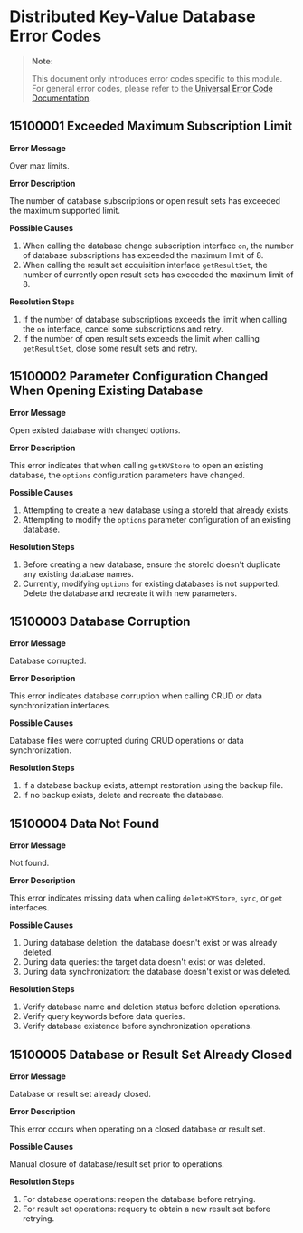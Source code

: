 # Distributed Key-Value Database Error Codes

> **Note:**
>
> This document only introduces error codes specific to this module. For general error codes, please refer to the [Universal Error Code Documentation](../cj-errorcode-universal.md).

## 15100001 Exceeded Maximum Subscription Limit

**Error Message**

Over max limits.

**Error Description**

The number of database subscriptions or open result sets has exceeded the maximum supported limit.

**Possible Causes**

1. When calling the database change subscription interface `on`, the number of database subscriptions has exceeded the maximum limit of 8.
2. When calling the result set acquisition interface `getResultSet`, the number of currently open result sets has exceeded the maximum limit of 8.

**Resolution Steps**

1. If the number of database subscriptions exceeds the limit when calling the `on` interface, cancel some subscriptions and retry.
2. If the number of open result sets exceeds the limit when calling `getResultSet`, close some result sets and retry.

## 15100002 Parameter Configuration Changed When Opening Existing Database

**Error Message**

Open existed database with changed options.

**Error Description**

This error indicates that when calling `getKVStore` to open an existing database, the `options` configuration parameters have changed.

**Possible Causes**

1. Attempting to create a new database using a storeId that already exists.
2. Attempting to modify the `options` parameter configuration of an existing database.

**Resolution Steps**

1. Before creating a new database, ensure the storeId doesn't duplicate any existing database names.
2. Currently, modifying `options` for existing databases is not supported. Delete the database and recreate it with new parameters.

## 15100003 Database Corruption

**Error Message**

Database corrupted.

**Error Description**

This error indicates database corruption when calling CRUD or data synchronization interfaces.

**Possible Causes**

Database files were corrupted during CRUD operations or data synchronization.

**Resolution Steps**

1. If a database backup exists, attempt restoration using the backup file.
2. If no backup exists, delete and recreate the database.

## 15100004 Data Not Found

**Error Message**

Not found.

**Error Description**

This error indicates missing data when calling `deleteKVStore`, `sync`, or `get` interfaces.

**Possible Causes**

1. During database deletion: the database doesn't exist or was already deleted.
2. During data queries: the target data doesn't exist or was deleted.
3. During data synchronization: the database doesn't exist or was deleted.

**Resolution Steps**

1. Verify database name and deletion status before deletion operations.
2. Verify query keywords before data queries.
3. Verify database existence before synchronization operations.

## 15100005 Database or Result Set Already Closed

**Error Message**

Database or result set already closed.

**Error Description**

This error occurs when operating on a closed database or result set.

**Possible Causes**

Manual closure of database/result set prior to operations.

**Resolution Steps**

1. For database operations: reopen the database before retrying.
2. For result set operations: requery to obtain a new result set before retrying.